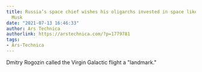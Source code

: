 ```yaml
---
title: Russia’s space chief wishes his oligarchs invested in space like Branson and
  Musk
date: "2021-07-13 16:46:33"
author: Ars Technica
authorlink: https://arstechnica.com/?p=1779781
tags:
- Ars-Technica
---
```

Dmitry Rogozin called the Virgin Galactic flight a "landmark." 